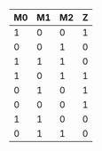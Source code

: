 | M0 | M1 | M2 | Z  |
| --- | --- |---| --- |
| 1 | 0 | 0 | 1 |
| 0 | 0 | 1 | 0 |
| 1 | 1 | 1 | 0 |
| 1 | 0 | 1 | 1 |
| 0 | 1 | 0 | 1 |
| 0 | 0 | 0 | 1 |
| 1 | 1 | 0 | 0 |
| 0 | 1 | 1 | 0 |
